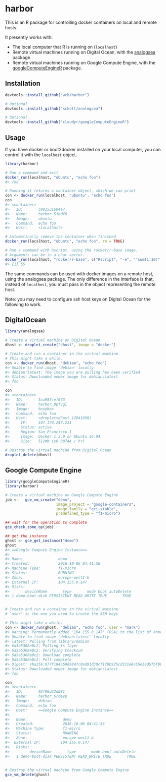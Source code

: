 harbor
======

This is an R package for controlling docker containers on local and remote hosts.


It presently works with:

* The local computer that R is running on (`localhost`)
* Remote virtual machines running on Digital Ocean, with the [analogsea](https://github.com/sckott/analogsea) package.
* Remote virtual machines running on Google Compute Engine, with the [googleComputeEngineR](https://github.com/cloudyr/googleComputeEngineR) package.

## Installation

```R
devtools::install_github("wch/harbor")

# Optional
devtools::install_github("sckott/analogsea")

# Optional
devtools::install_github("cloudyr/googleComputeEngineR")
```


## Usage

If you have docker or boot2docker installed on your local computer, you can control it with the `localhost` object.

```R
library(harbor)

# Run a command and exit
docker_run(localhost, "ubuntu", "echo foo")
#> foo

# Running it returns a container object, which we can print
con <- docker_run(localhost, "ubuntu", "echo foo")
con
#> <container>
#>   ID:       c981531604a7 
#>   Name:     harbor_5jbdf6 
#>   Image:    ubuntu 
#>   Command:  echo foo 
#>   Host:     <localhost>

# Automatically remove the container when finished
docker_run(localhost, "ubuntu", "echo foo", rm = TRUE)

# Run a command with Rscript, using the rocker/r-base image.
# Arguments can be in a char vector.
docker_run(localhost, "rocker/r-base", c("Rscript", "-e", '"sum(1:10)"'), rm = TRUE)
#> [1] 55
```

The same commands can be used with docker images on a remote host, using the analogsea package. The only difference in the interface is that, instead of `localhost`, you must pass in the object representing the remote host.

Note: you may need to configure ssh host keys on Digital Ocean for the following to work.

## DigitalOcean

```R
library(analogsea)

# Create a virtual machine on Digital Ocean
dhost <- droplet_create("dhost", image = "docker")

# Create and run a container in the virtual machine.
# This might take a while.
con <- docker_run(dhost, "debian", "echo foo")
#> Unable to find image 'debian' locally
#> debian:latest: The image you are pulling has been verified
#> Status: Downloaded newer image for debian:latest
#> foo

con
#> <container>
#>   ID:       5aa987cef673 
#>   Name:     harbor_8pfvgi 
#>   Image:    busybox 
#>   Command:  echo foo 
#>   Host:     <droplet>dhost (2941098)
#>     IP:     107.170.247.231
#>     Status: active
#>     Region: San Francisco 1
#>     Image:  Docker 1.3.0 on Ubuntu 14.04
#>     Size:   512mb ($0.00744 / hr)

# Destroy the virtual machine from Digital Ocean
droplet_delete(dhost)
```

## Google Compute Engine

```R
library(googleComputeEngineR)
library(harbor)

# Create a virtual machine on Google Compute Engine
job <-   gce_vm_create("demo", 
                       image_project = "google-containers",
                       image_family = "gci-stable",
                       predefined_type = "f1-micro")

## wait for the operation to complete
gce_check_zone_op(job)

## get the instance
ghost <- gce_get_instance("demo")
ghost
#> ==Google Compute Engine Instance==
#> 
#> Name:                demo
#> Created:             2016-10-06 04:41:56
#> Machine Type:        f1-micro
#> Status:              RUNNING
#> Zone:                europe-west1-b
#> External IP:         104.155.0.147
#> Disks: 
#>       deviceName       type       mode boot autoDelete
#> 1 demo-boot-disk PERSISTENT READ_WRITE TRUE       TRUE


# Create and run a container in the virtual machine.
# 'user' is the one you used to create the SSH keys

# This might take a while.
con <- docker_run(ghost, "debian", "echo foo", user = "mark")
#> Warning: Permanently added '104.155.0.147' (RSA) to the list of known hosts.
#> Unable to find image 'debian:latest' locally
#> latest: Pulling from library/debian
#> 6a5a5368e0c2: Pulling fs layer
#> 6a5a5368e0c2: Verifying Checksum
#> 6a5a5368e0c2: Download complete
#> 6a5a5368e0c2: Pull complete
#> Digest: sha256:677f184a5969847c0ad91d30cf1f0b925cd321e6c66e3ed5fbf9858f58425d1a
#> Status: Downloaded newer image for debian:latest
#> foo

con
#> <container>
#>   ID:       92f96d32d081 
#>   Name:     harbor_6rdevp 
#>   Image:    debian 
#>   Command:  echo foo 
#>   Host:     ==Google Compute Engine Instance==
#>   
#>   Name:                demo
#>   Created:             2016-10-06 04:41:56
#>   Machine Type:        f1-micro
#>   Status:              RUNNING
#>   Zone:                europe-west1-b
#>  External IP:         104.155.0.147
#>   Disks: 
#>         deviceName       type       mode boot autoDelete
#>   1 demo-boot-disk PERSISTENT READ_WRITE TRUE       TRUE
  
  
# Destroy the virtual machine from Google Compute Engine
gce_vm_delete(ghost)
```
